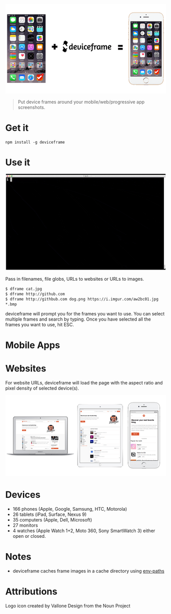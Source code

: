 <div align="center">
  <img src="example.png">
</div>

>  Put device frames around your mobile/web/progressive app screenshots.

# Get it

    npm install -g deviceframe

# Use it

<div align="center">
  <img src="animation.gif">
</div>

<br>
Pass in filenames, file globs, URLs to websites or URLs to images.

```
$ dframe cat.jpg
$ dframe http://github.com
$ dframe http://githbub.com dog.png https://i.imgur.com/aw2bc01.jpg *.bmp
```

deviceframe will prompt you for the frames you want to use. You can select multiple frames and search by typing. Once you have selected all the frames you want to use, hit ESC.

# Mobile Apps



# Websites

For website URLs, deviceframe will load the page with the aspect ratio and pixel density of selected device(s).

<div align="center">
  <img src="3device.png">
</div>

# Devices

* 166 phones (Apple, Google, Samsung, HTC, Motorola)
* 26 tablets (iPad, Surface, Nexus 9)
* 35 computers (Apple, Dell, Microsoft)
* 27 monitors
* 4 watches (Apple Watch 1+2, Moto 360, Sony SmartWatch 3) either open or closed.

# Notes

* deviceframe caches frame images in a cache directory using [env-paths](https://github.com/sindresorhus/env-paths)

# Attributions

Logo icon created by Vallone Design from the Noun Project
